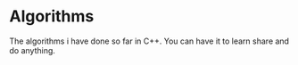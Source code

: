 # Algorithms
The algorithms i have done so far in C++. 
You can have it to learn share and do anything.
